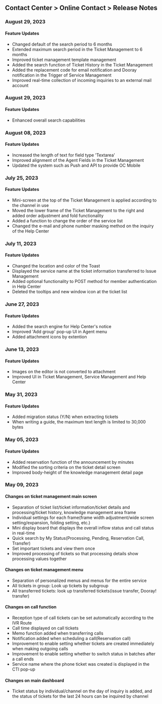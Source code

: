 ## Contact Center > Online Contact > Release Notes

### August 29, 2023

#### Feature Updates

- Changed default of the search period to 6 months
- Extended maximum search period in the Ticket Management to 6 months
- Improved ticket management template management
- Added the search function of Ticket History in the Ticket Management
- Added the replacement code for email notification and Dooray notification in the Trigger of Service Management
- Improved real-time collection of incoming inquiries to an external mail account

### August 29, 2023

#### Feature Updates

- Enhanced overall search capabilities

### August 08, 2023

#### Feature Updates

- Increased the length of text for field type 'Textarea'
- Improved alignment of the Agent Fields in the Ticket Management
- Updated the system such as Push and API to provide OC Mobile

### July 25, 2023

#### Feature Updates

- Mini-screen at the top of the Ticket Management is applied according to the channel in use
- Moved the lower frame of the Ticket Management to the right and added order adjustment and fold functionality
- Added a function to change the order of the service list
- Changed the e-mail and phone number masking method on the inquiry of the Help Center

### July 11, 2023

#### Feature Updates

- Changed the location and color of the Toast
- Displayed the service name at the ticket information transferred to Issue Management
- Added optional functionality to POST method for member authentication in Help Center
- Deleted the tooltips and new window icon at the ticket list

### June 27, 2023

#### Feature Updates

- Added the search engine for Help Center's notice
- Improved 'Add group' pop-up UI in Agent menu
- Added attachment icons by extention

### June 13, 2023

#### Feature Updates

- Images on the editor is not converted to attachment
- Improved UI in Ticket Management, Service Management and Help Center

### May 31, 2023

#### Feature Updates

- Added migration status (Y/N) when extracting tickets
- When writing a guide, the maximum text length is limited to 30,000 bytes

### May 05, 2023

#### Feature Updates

- Added reservation function of the announcement by minutes
- Modified the sorting criteria on the ticket detail screen
- Improved body-height of the knowledge management detail page

### May 09, 2023

#### Changes on ticket management main screen
- Separation of ticket list/ticket information/ticket details and processing/ticket history, knowledge management area frame
- Individual settings for each frame(frame width adjustment/wide screen setting/expansion, folding setting, etc.)
- Mini display board that displays the overall inflow status and call status in real-time
- Quick search by My Status(Processing, Pending, Reservation Call, Transfer)
- Set important tickets and view them once
- Improved processing of tickets so that processing details show processing values together

#### Changes on ticket management menu
- Separation of personalized menus and menus for the entire service
- All tickets in group: Look up tickets by subgroup
- All transferred tickets: look up transferred tickets(issue transfer, Dooray! transfer)

#### Changes on call function
- Reception type of call tickets can be set automatically according to the IVR Route
- Call time displayed on call tickets
- Memo function added when transferring calls
- Notification added when scheduling a call(Reservation call)
- Improvement to enable setting whether tickets are created immediately when making outgoing calls
- Improvement to enable setting whether to switch status in batches after a call ends
- Service name where the phone ticket was created is displayed in the CTI pop-up

#### Changes on main dashboard
- Ticket status by individual/channel on the day of inquiry is added, and the status of tickets for the last 24 hours can be inquired by channel